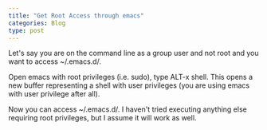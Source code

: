 ```yaml
---
title: "Get Root Access through emacs"
categories: Blog
type: post
---
```


Let's say you are on the command line as a group user and not root and you want to access ~/.emacs.d/.

Open emacs with root privileges (i.e. sudo), type ALT-x shell. This opens a new buffer representing a shell with user privileges (you are using 
emacs with user privilege after all).

Now you can access ~/.emacs.d/. I haven't tried executing anything else requiring root privileges, but I assume it will work as well.
